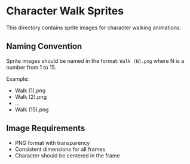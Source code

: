 # Character Walk Sprites

This directory contains sprite images for character walking animations.

## Naming Convention

Sprite images should be named in the format: `Walk (N).png` where N is a number from 1 to 15.

Example:
- Walk (1).png
- Walk (2).png
- ...
- Walk (15).png

## Image Requirements

- PNG format with transparency
- Consistent dimensions for all frames
- Character should be centered in the frame